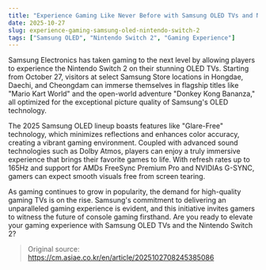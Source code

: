```yaml
---
title: "Experience Gaming Like Never Before with Samsung OLED TVs and Nintendo Switch 2"
date: 2025-10-27
slug: experience-gaming-samsung-oled-nintendo-switch-2
tags: ["Samsung OLED", "Nintendo Switch 2", "Gaming Experience"]
---
```


Samsung Electronics has taken gaming to the next level by allowing players to experience the Nintendo Switch 2 on their stunning OLED TVs. Starting from October 27, visitors at select Samsung Store locations in Hongdae, Daechi, and Cheongdam can immerse themselves in flagship titles like "Mario Kart World" and the open-world adventure "Donkey Kong Bananza," all optimized for the exceptional picture quality of Samsung's OLED technology.

The 2025 Samsung OLED lineup boasts features like "Glare-Free" technology, which minimizes reflections and enhances color accuracy, creating a vibrant gaming environment. Coupled with advanced sound technologies such as Dolby Atmos, players can enjoy a truly immersive experience that brings their favorite games to life. With refresh rates up to 165Hz and support for AMDs FreeSync Premium Pro and NVIDIAs G-SYNC, gamers can expect smooth visuals free from screen tearing.

As gaming continues to grow in popularity, the demand for high-quality gaming TVs is on the rise. Samsung's commitment to delivering an unparalleled gaming experience is evident, and this initiative invites gamers to witness the future of console gaming firsthand. Are you ready to elevate your gaming experience with Samsung OLED TVs and the Nintendo Switch 2?
> Original source: https://cm.asiae.co.kr/en/article/2025102708245385086